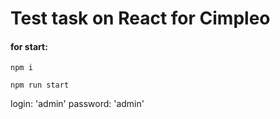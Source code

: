 # Test task on React for Cimpleo

#### for start:

```
npm i

npm run start
```

login: 'admin'
password: 'admin'
